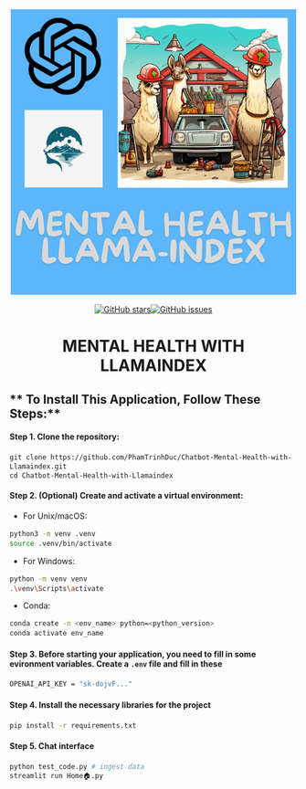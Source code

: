 
<div align="center">
<img src="./images/Logo.png" alt="pipeline"/>
</div>

<div align="center">

[![GitHub stars](https://img.shields.io/github/stars/PhamTrinhDuc/Chatbot-Mental-Health-with-Llamaindex)](https://github.com/PhamTrinhDuc/Chatbot-Mental-Health-with-Llamaindex/stargazers)[![GitHub issues](https://img.shields.io/github/issues/PhamTrinhDuc/Chatbot-Mental-Health-with-Llamaindex)](https://github.com/PhamTrinhDuc/Chatbot-Mental-Health-with-Llamaindex/issues)

# MENTAL HEALTH WITH LLAMAINDEX

</div>


## ** To Install This Application, Follow These Steps:**

#### Step 1. Clone the repository:
    git clone https://github.com/PhamTrinhDuc/Chatbot-Mental-Health-with-Llamaindex.git
    cd Chatbot-Mental-Health-with-Llamaindex

#### Step 2. (Optional) Create and activate a virtual environment:
- For Unix/macOS:
```bash
python3 -m venv .venv
source .venv/bin/activate
```

- For Windows:
```bash
python -m venv venv
.\venv\Scripts\activate
```
- Conda:
```bash
conda create -n <env_name> python=<python_version> 
conda activate env_name
```

#### Step 3. Before starting your application, you need to fill in some evironment variables. Create a `.env` file and fill in these
```bash
OPENAI_API_KEY = "sk-dojvF..."
```

#### Step 4. Install the necessary libraries for the project 
```bash
pip install -r requirements.txt
```

#### Step 5. Chat interface
```bash
python test_code.py # ingest data
streamlit run Home🏠.py
```